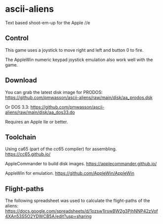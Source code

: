 # ascii-aliens
Text based shoot-em-up for the Apple //e

## Control
This game uses a joystick to move right and left and button 0 to fire.

The AppleWin numeric keypad joystick emulation also work well with the game.

## Download
You can grab the latest disk image for PRODOS: https://github.com/pmwasson/ascii-aliens/raw/main/disk/aa_prodos.dsk

Or DOS 3.3: https://github.com/pmwasson/ascii-aliens/raw/main/disk/aa_dos33.do

Requires an Apple IIe or better.

## Toolchain
Using ca65 (part of the cc65 compiler) for assembling. https://cc65.github.io/

AppleCommander to build disk images. https://applecommander.github.io/

AppleWin for emulation. https://github.com/AppleWin/AppleWin

## Flight-paths

The following spreadsheet was used to calculate the flight-paths of the aliens:
https://docs.google.com/spreadsheets/d/1ozsw1lrswBW2g3PjhNNP42zVof4XAn53S5O2YDWCB5A/edit?usp=sharing

